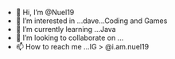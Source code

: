 - 👋 Hi, I’m @Nuel19
- 👀 I’m interested in ...dave...Coding and Games
- 🌱 I’m currently learning ...Java
- 💞️ I’m looking to collaborate on ...
- 📫 How to reach me ...IG > @i.am.nuel19

<!---
Nuel19/Nuel19 is a ✨ special ✨ repository because its `README.md` (this file) appears on your GitHub profile.
You can click the Preview link to take a look at your changes.
--->
